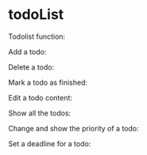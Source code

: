 # todoList

Todolist function:

Add a todo:


Delete a todo:


Mark a todo as finished:


Edit a todo content:


Show all the todos:


Change and show the priority of a todo:


Set a deadline for a todo:

